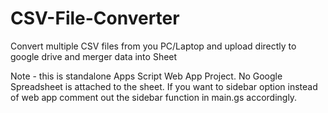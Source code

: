 # CSV-File-Converter
Convert multiple CSV files from you PC/Laptop and upload directly to google drive and merger data into Sheet

Note - this is standalone Apps Script Web App Project. No Google Spreadsheet is attached to the sheet. 
If you want to sidebar option instead of web app comment out the sidebar function in main.gs accordingly.



